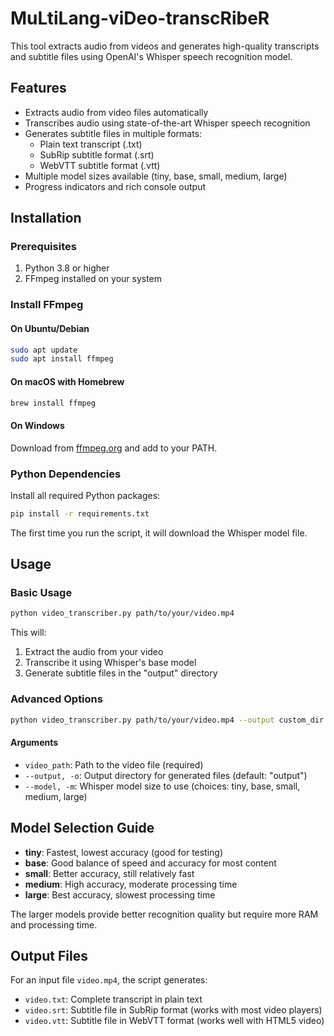 # MuLtiLang-viDeo-transcRibeR

This tool extracts audio from videos and generates high-quality transcripts and subtitle files using OpenAI's Whisper speech recognition model.

## Features

- Extracts audio from video files automatically
- Transcribes audio using state-of-the-art Whisper speech recognition
- Generates subtitle files in multiple formats:
  - Plain text transcript (.txt)
  - SubRip subtitle format (.srt)
  - WebVTT subtitle format (.vtt)
- Multiple model sizes available (tiny, base, small, medium, large)
- Progress indicators and rich console output

## Installation

### Prerequisites

1. Python 3.8 or higher
2. FFmpeg installed on your system

### Install FFmpeg

#### On Ubuntu/Debian

```bash
sudo apt update
sudo apt install ffmpeg
```

#### On macOS with Homebrew

```bash
brew install ffmpeg
```

#### On Windows

Download from [ffmpeg.org](https://ffmpeg.org/download.html) and add to your PATH.

### Python Dependencies

Install all required Python packages:

```bash
pip install -r requirements.txt
```

The first time you run the script, it will download the Whisper model file.

## Usage

### Basic Usage

```bash
python video_transcriber.py path/to/your/video.mp4
```

This will:

1. Extract the audio from your video
2. Transcribe it using Whisper's base model
3. Generate subtitle files in the "output" directory

### Advanced Options

```bash
python video_transcriber.py path/to/your/video.mp4 --output custom_dir --model medium
```

#### Arguments

- `video_path`: Path to the video file (required)
- `--output, -o`: Output directory for generated files (default: "output")
- `--model, -m`: Whisper model size to use (choices: tiny, base, small, medium, large)

## Model Selection Guide

- **tiny**: Fastest, lowest accuracy (good for testing)
- **base**: Good balance of speed and accuracy for most content
- **small**: Better accuracy, still relatively fast
- **medium**: High accuracy, moderate processing time
- **large**: Best accuracy, slowest processing time

The larger models provide better recognition quality but require more RAM and processing time.

## Output Files

For an input file `video.mp4`, the script generates:

- `video.txt`: Complete transcript in plain text
- `video.srt`: Subtitle file in SubRip format (works with most video players)
- `video.vtt`: Subtitle file in WebVTT format (works well with HTML5 video)